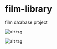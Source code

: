 # film-library
film database project

![alt tag](http://i.imgur.com/kNUkMUZ.png)

![alt tag](http://i.imgur.com/i1WQHBF.png)
